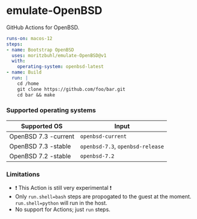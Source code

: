 # emulate-OpenBSD

GitHub Actions for OpenBSD.

```yaml
runs-on: macos-12
steps:
- name: Bootstrap OpenBSD
  uses: moritzbuhl/emulate-OpenBSD@v1
  with:
    operating-system: openbsd-latest
- name: Build
  run: |
    cd /home
    git clone https://github.com/foo/bar.git
    cd bar && make
```

### Supported operating systems

| Supported OS  | Input |
| ------------- | ----- |
| OpenBSD 7.3 -current | `openbsd-current` |
| OpenBSD 7.3 -stable | `openbsd-7.3`, `openbsd-release` |
| OpenBSD 7.2 -stable | `openbsd-7.2` |

### Limitations
- :heavy_exclamation_mark: This Action is still very experimental :heavy_exclamation_mark:
- Only `run.shell=bash` steps are propogated to the guest at the moment. `run.shell=python` will run in the host.
- No support for Actions; just `run` steps.
